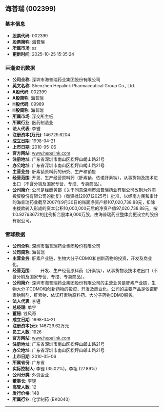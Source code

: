 ## 海普瑞 (002399)

### 基本信息

- **股票代码**: 002399
- **股票简称**: 海普瑞
- **所属市场**: sz
- **更新时间**: 2025-10-25 15:35:24

### 巨潮资讯数据

- **公司全称**: 深圳市海普瑞药业集团股份有限公司
- **英文名称**: Shenzhen Hepalink Pharmaceutical Group Co., Ltd.
- **A股代码**: 002399
- **A股简称**: 海普瑞
- **H股代码**: 09989
- **H股简称**: 海普瑞
- **所属市场**: 深交所主板
- **所属行业**: 医药制造业
- **法人代表**: 李锂
- **注册资本(万元)**: 146729.6204
- **成立日期**: 1998-04-21
- **上市日期**: 2010-05-06
- **官方网站**: www.hepalink.com
- **注册地址**: 广东省深圳市南山区松坪山朗山路21号
- **办公地址**: 广东省深圳市南山区松坪山朗山路21号
- **主营业务**: 肝素钠原料药的研究、生产和销售
- **经营范围**: 开发、生产经营原料药（肝素钠、依诺肝素钠），从事货物及技术进出口（不含分销及国家专营、专控、专卖商品）。
- **公司简介**: 公司是经商务部《关于同意深圳市海普瑞药业有限公司改制为外商投资股份有限公司的批复》（商资批[2007]2025号）批准，以经南方民和审计的海普瑞药业截至2007年9月30日的账面净资产额107,020,738.88元，扣除由拨款转入形成的资本公积10,000,000元后的净资产值97,020,738.88元，按1:0.92763672的比例折合股本9,000万股，由海普瑞药业整体变更设立的股份有限公司。

### 雪球数据

- **公司全称**: 深圳市海普瑞药业集团股份有限公司
- **公司简称**: 海普瑞
- **主营业务**: 肝素产业链，生物大分子CDMO和创新药物的投资，开发及商业化。
- **经营范围**: 　　开发、生产经营原料药（肝素钠），从事货物及技术进出口（不含分销及国家专营、专控、专卖商品）。
- **公司简介**: 深圳市海普瑞药业集团股份有限公司的主营业务是肝素产业链，生物大分子CDMO和创新药物的投资，开发及商业化。公司的主要产品是依诺肝素钠制剂、肝素钠、依诺肝素钠原料药、大分子药物CDMO服务。
- **法人代表**: 李锂
- **总经理**: 单宇
- **董秘**: 钱风奇
- **成立日期**: 1998-04-21
- **注册资本(元)**: 146729.62万元
- **员工人数**: 1926
- **官方网站**: www.hepalink.com
- **注册地址**: 广东省深圳市南山区松坪山郎山路21号
- **办公地址**: 广东省深圳市南山区松坪山郎山路21号
- **上市日期**: 2010-05-06
- **所属省份**: 广东省
- **实际控制人**: 李锂 (35.02%)，李坦 (27.89%)
- **公司分类**: 外资企业
- **董事长**: 李锂
- **高管人数**: 12
- **发行价格**: 148
- **所属行业**: 化学制药 (BK0040)

---